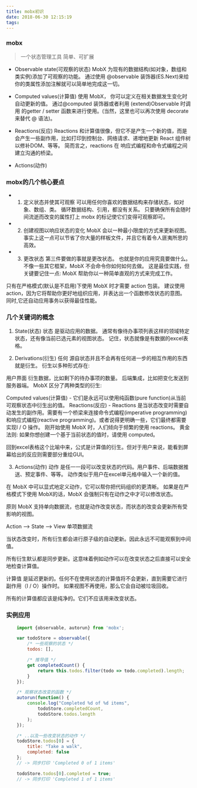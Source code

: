 ```yaml
---
title: mobx初识
date: 2018-06-30 12:15:19
tags:
---
```


### mobx
> 一个状态管理工具 简单、可扩展
+ Observable state(可观察的状态)
MobX 为现有的数据结构(如对象，数组和类实例)添加了可观察的功能。 通过使用 @observable 装饰器(ES.Next)来给你的类属性添加注解就可以简单地完成这一切。

+ Computed values(计算值)
使用 MobX， 你可以定义在相关数据发生变化时自动更新的值。 通过@computed 装饰器或者利用 (extend)Observable 时调用 的getter / setter 函数来进行使用。(当然，这里也可以再次使用 decorate 来替代 @ 语法)。

+ Reactions(反应)
Reactions 和计算值很像，但它不是产生一个新的值，而是会产生一些副作用，比如打印到控制台、网络请求、递增地更新 React 组件树以修补DOM、等等。 简而言之，reactions 在 响应式编程和命令式编程之间建立沟通的桥梁。

+ Actions(动作)

<!-- more -->

### mobx的几个核心要点
+ 1. 定义状态并使其可观察
可以用任何你喜欢的数据结构来存储状态，如对象、数组、类。 循环数据结构、引用，都没有关系。 只要确保所有会随时间流逝而改变的属性打上 mobx 的标记使它们变得可观察即可。

+ 2. 创建视图以响应状态的变化
MobX 会以一种最小限度的方式来更新视图。 事实上这一点可以节省了你大量的样板文件，并且它有着令人匪夷所思的高效。

+ 3. 更改状态
第三件要做的事就是更改状态。 也就是你的应用究竟要做什么。 不像一些其它框架，MobX 不会命令你如何如何去做。 这是最佳实践，但关键要记住一点: MobX 帮助你以一种简单直观的方式来完成工作。

只有在严格模式(默认是不启用)下使用 MobX 时才需要 action 包装。 建议使用 action，因为它将帮助你更好地组织应用，并表达出一个函数修改状态的意图。 同时,它还自动应用事务以获得最佳性能。


### 几个关键词的概念

1. State(状态)
状态 是驱动应用的数据。 通常有像待办事项列表这样的领域特定状态，还有像当前已选元素的视图状态。 记住，状态就像是有数据的excel表格。

2. Derivations(衍生)
任何 源自状态并且不会再有任何进一步的相互作用的东西就是衍生。 衍生以多种形式存在:

用户界面
衍生数据，比如剩下的待办事项的数量。
后端集成，比如把变化发送到服务器端。
MobX 区分了两种类型的衍生:

Computed values(计算值) - 它们是永远可以使用纯函数(pure function)从当前可观察状态中衍生出的值。
Reactions(反应) - Reactions 是当状态改变时需要自动发生的副作用。需要有一个桥梁来连接命令式编程(imperative programming)和响应式编程(reactive programming)。或者说得更明确一些，它们最终都需要实现I / O 操作。
刚开始使用 MobX 时，人们倾向于频繁的使用 reactions。 黄金法则: 如果你想创建一个基于当前状态的值时，请使用 computed。

回到excel表格这个比喻中来，公式是计算值的衍生。但对于用户来说，能看到屏幕给出的反应则需要部分重绘GUI。

3. Actions(动作)
动作 是任一一段可以改变状态的代码。用户事件、后端数据推送、预定事件、等等。 动作类似于用户在excel单元格中输入一个新的值。

在 MobX 中可以显式地定义动作，它可以帮你把代码组织的更清晰。 如果是在严格模式下使用 MobX的话，MobX 会强制只有在动作之中才可以修改状态。

原则
MobX 支持单向数据流，也就是动作改变状态，而状态的改变会更新所有受影响的视图。

Action --> State  --> View  单项数据流

当状态改变时，所有衍生都会进行原子级的自动更新。因此永远不可能观察到中间值。

所有衍生默认都是同步更新。这意味着例如动作可以在改变状态之后直接可以安全地检查计算值。

计算值 是延迟更新的。任何不在使用状态的计算值将不会更新，直到需要它进行副作用（I / O）操作时。 如果视图不再使用，那么它会自动被垃圾回收。

所有的计算值都应该是纯净的。它们不应该用来改变状态。

### 实例应用

```js
    import {observable, autorun} from 'mobx';

    var todoStore = observable({
        /* 一些观察的状态 */
        todos: [],

        /* 推导值 */
        get completedCount() {
            return this.todos.filter(todo => todo.completed).length;
        }
    });

    /* 观察状态改变的函数 */
    autorun(function() {
        console.log("Completed %d of %d items",
            todoStore.completedCount,
            todoStore.todos.length
        );
    });

    /* ..以及一些改变状态的动作 */
    todoStore.todos[0] = {
        title: "Take a walk",
        completed: false
    };
    // -> 同步打印 'Completed 0 of 1 items'

    todoStore.todos[0].completed = true;
    // -> 同步打印 'Completed 1 of 1 items'

```